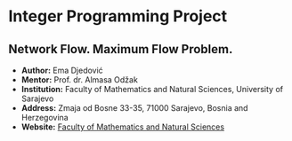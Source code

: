 # Integer Programming Project
## Network Flow. Maximum Flow Problem.

- **Author:** Ema Djedović
- **Mentor:** Prof. dr. Almasa Odžak
- **Institution:** Faculty of Mathematics and Natural Sciences, University of Sarajevo
- **Address:** Zmaja od Bosne 33-35, 71000 Sarajevo, Bosnia and Herzegovina
- **Website:** [Faculty of Mathematics and Natural Sciences](https://pmf.unsa.ba)